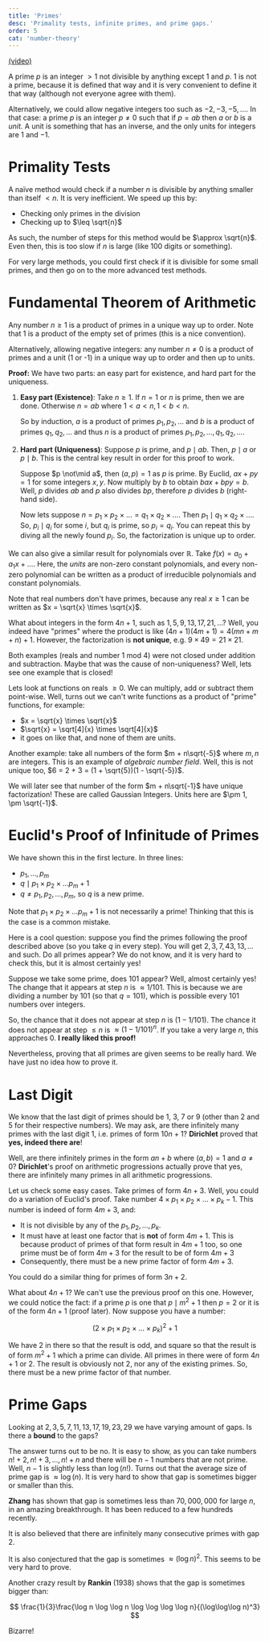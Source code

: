 ```yaml
---
title: 'Primes'
desc: 'Primality tests, infinite primes, and prime gaps.'
order: 5
cat: 'number-theory'
---
```


[(video)](https://www.youtube.com/watch?v=VRrP4US7idg)

A prime $p$ is an integer $> 1$ not divisible by anything except $1$ and $p$. 1 is not a prime, because it is defined that way and it is very convenient to define it that way (although not everyone agree with them).

Alternatively, we could allow negative integers too such as $-2, -3, -5, \ldots$. In that case: a prime $p$ is an integer $p \ne 0$ such that if $p = ab$ then $a$ or $b$ is a _unit_. A unit is something that has an inverse, and the only units for integers are $1$ and $-1$.

# Primality Tests

A naïve method would check if a number $n$ is divisible by anything smaller than itself $< n$. It is very inefficient. We speed up this by:

- Checking only primes in the division
- Checking up to $\leq \sqrt{n}$

As such, the number of steps for this method would be $\approx \sqrt{n}$. Even then, this is too slow if $n$ is large (like 100 digits or something).

For very large methods, you could first check if it is divisible for some small primes, and then go on to the more advanced test methods.

# Fundamental Theorem of Arithmetic

Any number $n \geq 1$ is a product of primes in a unique way up to order. Note that $1$ is a product of the empty set of primes (this is a nice convention).

Alternatively, allowing negative integers: any number $n \ne 0$ is a product of primes and a unit (1 or -1) in a unique way up to order and then up to units.

**Proof:** We have two parts: an easy part for existence, and hard part for the uniqueness.

1. **Easy part (Existence)**: Take $n \geq 1$. If $n=1$ or $n$ is prime, then we are done. Otherwise $n = ab$ where $1 < a < n, 1 < b < n$.

   So by induction, $a$ is a product of primes $p_1, p_2, \ldots$ and $b$ is a product of primes $q_1, q_2, \ldots$ and thus $n$ is a product of primes $p_1, p_2, \ldots, q_1, q_2, \ldots$.

2. **Hard part (Uniqueness)**: Suppose $p$ is prime, and $p \mid ab$. Then, $p \mid a$ or $p \mid b$. This is the central key result in order for this proof to work.

   Suppose $p \not\mid a$, then $(a,p) = 1$ as $p$ is prime. By Euclid, $ax + py = 1$ for some integers $x,y$. Now multiply by $b$ to obtain $bax + bpy = b$. Well, $p$ divides $ab$ and $p$ also divides $bp$, therefore $p$ divides $b$ (right-hand side).

   Now lets suppose $n = p_1\times p_2\times \ldots=q_1 \times q_2 \times \ldots$. Then $p_1 \mid q_1 \times q_2 \times \ldots$. So, $p_i \mid q_i$ for some $i$, but $q_i$ is prime, so $p_i = q_i$. You can repeat this by diving all the newly found $p_i$. So, the factorization is unique up to order.

We can also give a similar result for polynomials over $\mathbb{R}$. Take $f(x) = a_0 + a_1 x + \ldots$. Here, the _units_ are non-zero constant polynomials, and every non-zero polynomial can be written as a product of irreducible polynomials and constant polynomials.

Note that real numbers don't have primes, because any real $x \geq 1$ can be written as $x = \sqrt{x} \times \sqrt{x}$.

What about integers in the form $4n+1$, such as $1, 5, 9, 13, 17, 21, \ldots$? Well, you indeed have "primes" where the product is like $(4n+1)(4m+1) = 4(mn+m+n)+1$. However, the factorization is **not unique**, e.g. $9 \times 49 = 21 \times 21$.

Both examples (reals and number 1 mod 4) were not closed under addition and subtraction. Maybe that was the cause of non-uniqueness? Well, lets see one example that is closed!

Lets look at functions on reals $\geq 0$. We can multiply, add or subtract them point-wise. Well, turns out we can't write functions as a product of "prime" functions, for example:

- $x = \sqrt{x} \times \sqrt{x}$
- $\sqrt{x} = \sqrt[4]{x} \times \sqrt[4]{x}$
- it goes on like that, and none of them are units.

Another example: take all numbers of the form $m + n\sqrt{-5}$ where $m,n$ are integers. This is an example of _algebraic number field_. Well, this is not unique too, $6 = 2 + 3 = (1 + \sqrt{5})(1 - \sqrt{-5})$.

We will later see that number of the form $m + n\sqrt{-1}$ have unique factorization! These are called Gaussian Integers. Units here are $\pm 1, \pm \sqrt{-1}$.

# Euclid's Proof of Infinitude of Primes

We have shown this in the first lecture. In three lines:

- $p_1, \ldots, p_m$
- $q \mid p_1 \times p_2 \times \ldots p_m + 1$
- $q \ne p_1, p_2, \ldots, p_m$, so $q$ is a new prime.

Note that $p_1 \times p_2 \times \ldots p_m + 1$ is not necessarily a prime! Thinking that this is the case is a common mistake.

Here is a cool question: suppose you find the primes following the proof described above (so you take $q$ in every step). You will get $2, 3, 7, 43, 13, \ldots$ and such. Do all primes appear?
We do not know, and it is very hard to check this, but it is almost certainly yes!

Suppose we take some prime, does 101 appear? Well, almost certainly yes! The change that it appears at step $n$ is $\approx 1/101$. This is because we are dividing a number by 101 (so that $q=101$), which is possible every 101 numbers over integers.

So, the chance that it does not appear at step $n$ is $(1 - 1/101)$. The chance it does not appear at step $\leq n$ is $\approx (1-1/101)^n$. If you take a very large $n$, this approaches 0. **I really liked this proof!**

Nevertheless, proving that all primes are given seems to be really hard. We have just no idea how to prove it.

# Last Digit

We know that the last digit of primes should be 1, 3, 7 or 9 (other than 2 and 5 for their respective numbers). We may ask, are there infinitely many primes with the last digit 1, i.e. primes of form $10n+1$? **Dirichlet** proved that **yes, indeed there are**!

Well, are there infinitely primes in the form $an + b$ where $(a,b)=1$ and $a\ne 0$? **Dirichlet**'s proof on arithmetic progressions actually prove that yes, there are infinitely many primes in all arithmetic progressions.

Let us check some easy cases. Take primes of form $4n+3$. Well, you could do a variation of Euclid's proof. Take number $4\times p_1 \times p_2 \times \ldots \times p_k - 1$. This number is indeed of form $4m+3$, and:

- It is not divisible by any of the $p_1, p_2, \ldots, p_k$.
- It must have at least one factor that is **not** of form $4m+1$. This is because product of primes of that form result in $4m+1$ too, so one prime must be of form $4m+3$ for the result to be of form $4m+3$
- Consequently, there must be a new prime factor of form $4m+3$.

You could do a similar thing for primes of form $3n+2$.

What about $4n+1$? We can't use the previous proof on this one. However, we could notice the fact: if a prime $p$ is one that $p \mid m^2 +1$ then $p = 2$ or it is of the form $4n+1$ (proof later). Now suppose you have a number:

$$
(2\times p_1\times p_2\times \ldots\times p_k)^2 + 1
$$

We have 2 in there so that the result is odd, and square so that the result is of form $m^2+1$ which a prime can divide. All primes in there were of form $4n+1$ or $2$. The result is obviously not 2, nor any of the existing primes. So, there must be a new prime factor of that number.

# Prime Gaps

Looking at $2 ,3, 5, 7, 11, 13, 17, 19, 23, 29$ we have varying amount of gaps. Is there a **bound** to the gaps?

The answer turns out to be no. It is easy to show, as you can take numbers $n! + 2, n! + 3, \ldots, n! + n$ and there will be $n-1$ numbers that are not prime. Well, $n-1$ is slightly less than $\log (n!)$. Turns out that the average size of prime gap is $\approx \log (n)$. It is very hard to show that gap is sometimes bigger or smaller than this.

**Zhang** has shown that gap is sometimes less than $70,000,000$ for large $n$, in an amazing breakthrough. It has been reduced to a few hundreds recently.

It is also believed that there are infinitely many consecutive primes with gap 2.

It is also conjectured that the gap is sometimes $\approx (\log n)^2$. This seems to be very hard to prove.

Another crazy result by **Rankin** (1938) shows that the gap is sometimes bigger than:

$$
\frac{1}{3}\frac{\log n \log \log n \log \log \log \log n}{(\log\log\log n)^3}
$$

Bizarre!

